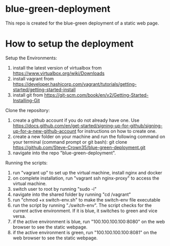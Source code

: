 # blue-green-deployment
This repo is created for the blue-green deployment of a static web page. 
# How to setup the deployment
Setup the Environments:

1. install the latest version of virtualbox from  https://www.virtualbox.org/wiki/Downloads
2. install vagrant from https://developer.hashicorp.com/vagrant/tutorials/getting-started/getting-started-install
3. install git from https://git-scm.com/book/en/v2/Getting-Started-Installing-Git

Clone the repository:

1. create a github account if you do not already have one. Use https://docs.github.com/en/get-started/signing-up-for-github/signing-up-for-a-new-github-account for instructions on how to create one.
2. create a new folder on your machine and run the following command on your terminal (command prompt or git bash): git clone https://github.com/Steve-Crown35/blue-green-deployment.git
3. navigate into the repo "blue-green-deployment".

Running the scripts:

1. run "vagrant up" to set up the virtual machine, install nginx and docker
2. on complete installation, run "vagrant ssh nginx-proxy" to access the virtual machine.
3. switch user to root by running "sudo -i"
4. navigate into the shared folder by running "cd /vagrant" 
5. run "chmod +x switch-env.sh" to make the switch-env file executable
6. run the script by running "./switch-env". The script checks for the current active environment. If it is blue, it switches to green and vice versa.
7. if the active environment is blue, run "100.100.100.100:8080" on the web browser to see the static webpage.
8. if the active environment is green, run "100.100.100.100:8081" on the web browser to see the static webpage.



